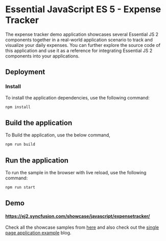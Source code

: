 # Essential JavaScript ES 5 - Expense Tracker

The expense tracker demo application showcases several Essential JS 2 components together in a real-world application scenario to track and visualize your daily expenses. You can further explore the source code of this application and use it as a reference for integrating Essential JS 2 components into your applications.

## Deployment

### Install

To install the application dependencies, use the following command:

```sh
npm install
```

## Build the application

To Build the application, use the below command,

```sh
npm run build
```

## Run the application

To run the sample in the browser with live reload, use the following command:

```sh
npm run start
```

## Demo

#### <a href="https://ej2.syncfusion.com/showcase/javascript/expensetracker/" target="_blank">https://ej2.syncfusion.com/showcase/javascript/expensetracker/</a>

Check all the showcase samples from <a href="https://ej2.syncfusion.com/home/javascript.html" target="_blank">here</a> and also check out the [single page application example](https://blog.syncfusion.com/post/single-page-application-example-using-essential-js-2.aspx) blog.
